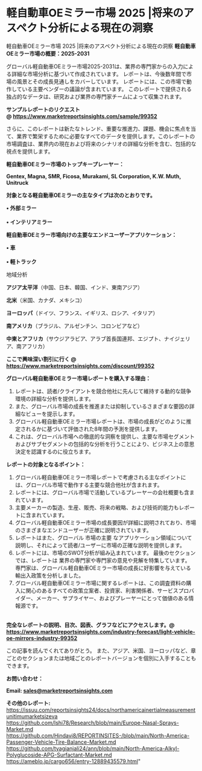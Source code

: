# 軽自動車OEミラー市場 2025 |将来のアスペクト分析による現在の洞察
軽自動車OEミラー市場 2025 |将来のアスペクト分析による現在の洞察
<strong><b>軽自動車OEミラー市場の概要：2025-2031</b></strong>

グローバル軽自動車OEミラー市場2025-2031は、業界の専門家からの入力による詳細な市場分析に基づいて作成されています。 レポートは、今後数年間で市場の風景とその成長見通しをカバーしています。 レポートには、この市場で動作している主要ベンダーの議論が含まれています。 このレポートで提供される独占的なデータは、研究および業界の専門家チームによって収集されます。

<strong>サンプルレポートのリクエスト @ <a href=https://www.marketreportsinsights.com/sample/99352>https://www.marketreportsinsights.com/sample/99352</a></strong>

さらに、このレポートは新たなトレンド、重要な推進力、課題、機会に焦点を当て、業界で繁栄するために必要なすべてのデータを提供します。このレポートの市場調査は、業界内の現在および将来のシナリオの詳細な分析を含む、包括的な視点を提供します。

<strong>軽自動車OEミラー市場のトップキープレーヤー：</strong>

<strong>Gentex, Magna, SMR, Ficosa, Murakami, SL Corporation, K.W. Muth, Unitruck</strong>

<strong><b>対象となる軽自動車OEミラーの主なタイプは次のとおりです。</b></strong>

<strong>• 外部ミラー<br><br>• インテリアミラー</strong>

<strong><b>軽自動車OEミラー市場向けの主要なエンドユーザーアプリケーション：</b></strong>

<strong>• 車<br><br>• 軽トラック</strong>

 地域分析

<strong><b>アジア太平洋</b></strong>（中国、日本、韓国、インド、東南アジア）

<strong><b>北米</b></strong>（米国、カナダ、メキシコ）

<strong><b>ヨーロッパ</b></strong>（ドイツ、フランス、イギリス、ロシア、イタリア）

<strong><b>南アメリカ</b></strong>（ブラジル、アルゼンチン、コロンビアなど）

<strong><b>中東とアフリカ</b></strong>（サウジアラビア、アラブ首長国連邦、エジプト、ナイジェリア、南アフリカ）

<strong>ここで興味深い割引に行く @ <a href=https://www.marketreportsinsights.com/discount/99352>https://www.marketreportsinsights.com/discount/99352</a></strong>

<strong><b>グローバル軽自動車OEミラー市場レポートを購入する理由：</b></strong>
<ol>
  <li>レポートは、読者/クライアントを競合他社に先んじて維持する動的な競争環境の詳細な分析を提供します。</li>
  <li>また、グローバル市場の成長を推進または抑制しているさまざまな要因の詳細なビューを提示します。</li>
  <li>グローバル軽自動車OEミラー市場レポートは、市場の成長がどのように推定されるかに基づいて評価された8年間の予測を提供します。</li>
  <li>これは、グローバル市場への徹底的な洞察を提供し、主要な市場セグメントおよびサブセグメントの包括的な分析を行うことにより、ビジネス上の意思決定を認識するのに役立ちます。</li>
</ol>
<strong><b>レポートの対象となるポイント：</b></strong>
<ol>
  <li>グローバル軽自動車OEミラー市場レポートで考慮される主なポイントには、グローバル市場で動作する主要な競合他社が含まれます。</li>
  <li>レポートには、グローバル市場で活動しているプレーヤーの会社概要も含まれています。</li>
  <li>主要メーカーの製造、生産、販売、将来の戦略、および技術的能力もレポートに含まれています。</li>
  <li>グローバル軽自動車OEミラー市場の成長要因が詳細に説明されており、市場のさまざまなエンドユーザーが正確に説明されています。</li>
  <li>レポートはまた、グローバル 市場の主要 なアプリケーション領域について説明し、それによって読者/ユーザーに市場の正確な説明を提供します。</li>
  <li>レポートには、市場のSWOT分析が組み込まれています。 最後のセクションでは、レポートは 業界の専門家や専門家の意見や見解を特集しています。 専門家は、グローバル軽自動車OEミラー市場の成長に好影響を与えている輸出入政策を分析しました。</li>
  <li>グローバル軽自動車OEミラー市場に関するレポートは、この調査資料の購入に関心のあるすべての政策立案者、投資家、利害関係者、サービスプロバイダー、メーカー、サプライヤー、およびプレーヤーにとって価値のある情報源です。</li>
</ol><br>
<strong>完全なレポートの説明、目次、図表、グラフなどにアクセスします。@ <a href=https://www.marketreportsinsights.com/industry-forecast/light-vehicle-oe-mirrors-industry-99352>https://www.marketreportsinsights.com/industry-forecast/light-vehicle-oe-mirrors-industry-99352</a></strong>

この記事を読んでくれてありがとう。 また、アジア、米国、ヨーロッパなど、章ごとのセクションまたは地域ごとのレポートバージョンを個別に入手することもできます。

<strong><b>お問い合わせ：</b></strong>

<strong>Email: </strong><a href=mailto:sales@marketreportsinsights.com><strong>sales@marketreportsinsights.com</strong></a>

<strong>その他のレポート:</strong>
<br>
<a href=https://issuu.com/reportsinsights24/docs/northamericainertialmeasurementunitimumarketsizeva>https://issuu.com/reportsinsights24/docs/northamericainertialmeasurementunitimumarketsizeva</a>
<br>
<a href=https://github.com/Ishi78/Research/blob/main/Europe-Nasal-Sprays-Market.md>https://github.com/Ishi78/Research/blob/main/Europe-Nasal-Sprays-Market.md</a>
<br>
<a href=https://github.com/Hindavi8/REPORTINSITES-/blob/main/North-America-Passenger-Vehicle-Tire-Balance-Market.md>https://github.com/Hindavi8/REPORTINSITES-/blob/main/North-America-Passenger-Vehicle-Tire-Balance-Market.md</a>
<br>
<a href=https://github.com/tyagianjali24/ann/blob/main/North-America-Alkyl-Polyglucoside-APG-Surfactant-Market.md>https://github.com/tyagianjali24/ann/blob/main/North-America-Alkyl-Polyglucoside-APG-Surfactant-Market.md</a>
<br>
<a href=https://ameblo.jp/cargo656/entry-12889435579.html>https://ameblo.jp/cargo656/entry-12889435579.html</a>"
